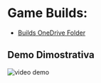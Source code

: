 # Game Builds:
- [Builds OneDrive Folder](https://1drv.ms/u/s!Aquhtbe19_QHh8x9dUG1Anvvg6kXDQ?e=zpEyz9)

## Demo Dimostrativa
![video demo](https://youtu.be/HQJMYYNqHeY)
